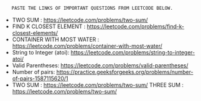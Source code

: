 ```bash
   PASTE THE LINKS OF IMPORTANT QUESTIONS FROM LEETCODE BELOW.
```

- TWO SUM : https://leetcode.com/problems/two-sum/
- FIND K CLOSEST ELEMENT : https://leetcode.com/problems/find-k-closest-elements/
- CONTAINER WITH MOST WATER : https://leetcode.com/problems/container-with-most-water/
- String to Integer (atoi):  https://leetcode.com/problems/string-to-integer-atoi/
- Valid Parentheses: https://leetcode.com/problems/valid-parentheses/
- Number of pairs: https://practice.geeksforgeeks.org/problems/number-of-pairs-1587115620/1
- TWO SUM : https://leetcode.com/problems/two-sum/
THREE SUM : https://leetcode.com/problems/two-sum/
